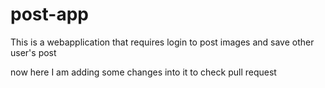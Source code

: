 # post-app
This is a webapplication that requires login to post images and save other user's post

now here I am adding some changes
into 
it
to check pull request
